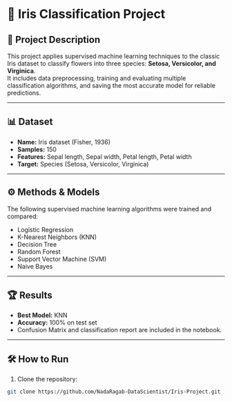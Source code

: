 # 🌸 Iris Classification Project  

## 📌 Project Description  
This project applies supervised machine learning techniques to the classic Iris dataset to classify flowers into three species: **Setosa, Versicolor, and Virginica**.  
It includes data preprocessing, training and evaluating multiple classification algorithms, and saving the most accurate model for reliable predictions.  

---

## 📊 Dataset  
- **Name:** Iris dataset (Fisher, 1936)  
- **Samples:** 150  
- **Features:** Sepal length, Sepal width, Petal length, Petal width  
- **Target:** Species (Setosa, Versicolor, Virginica)  

---

## ⚙️ Methods & Models  
The following supervised machine learning algorithms were trained and compared:  
- Logistic Regression  
- K-Nearest Neighbors (KNN)  
- Decision Tree  
- Random Forest  
- Support Vector Machine (SVM)  
- Naive Bayes  

---

## 🏆 Results  
- **Best Model:** KNN  
- **Accuracy:** 100% on test set  
- Confusion Matrix and classification report are included in the notebook.  

---

## 🛠 How to Run  

1. Clone the repository:
```bash
git clone https://github.com/NadaRagab-DataScientist/Iris-Project.git
